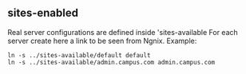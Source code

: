 ## sites-enabled

Real server configurations are defined inside 'sites-available
For each server create here a link to be seen from Ngnix. Example: 

    ln -s ../sites-available/default default
    ln -s ../sites-available/admin.campus.com admin.campus.com
